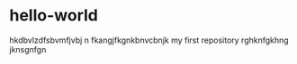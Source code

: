 hello-world
===========
hkdbvlzdfsbvmfjvbj n
fkangjfkgnkbnvcbnjk
my first repository
rghknfgkhng
jknsgnfgn
